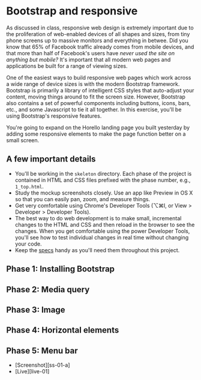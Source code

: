# Bootstrap and responsive

As discussed in class, responsive web design is extremely important
due to the proliferation of web-enabled devices of all shapes and
sizes, from tiny phone screens up to massive monitors and everything
in betwee. Did you know that 65% of Facebook traffic already comes
from mobile devices, and that more than half of Facebook's users have
_never used the site on anything but mobile?_ It's important that all
modern web pages and applications be built for a range of viewing sizes.

One of the easiest ways to build responsive web pages which work
across a wide range of device sizes is with the modern Bootstrap
framework. Bootstrap is primarily a library of intelligent CSS styles
that auto-adjust your content, moving things around to fit the screen
size. However, Bootstrap also contains a set of powerful components
including buttons, icons, bars, etc., and some Javascript to tie it
all together. In this exercise, you'll be using Bootstrap's
responsive features.

You're going to expand on the Horello landing page you built yesterday
by adding some responsive elements to make the page function better on a
small screen.

## A few important details

- You'll be working in the `skeleton` directory. Each phase of the
project is contained in HTML and CSS files prefixed with the phase
number, e.g., `1_top.html`.
- Study the mockup screenshots closely. Use an app like Preview in OS X
so that you can easily pan, zoom, and measure things.
- Get very comfortable using Chrome's Developer Tools (⌥⌘I, or View >
Developer > Developer Tools).
- The best way to do web development is to make small, incremental
changes to the HTML and CSS and then reload in the browser to see the
changes. When you get comfortable using the power Developer Tools,
you'll see how to test individual changes in real time without
changing your code.
- Keep the [specs] handy as you'll need them throughout this project.

[specs]: ./SPECIFICATIONS.md

## Phase 1: Installing Bootstrap
## Phase 2: Media query
## Phase 3: Image
## Phase 4: Horizontal elements
## Phase 5: Menu bar

- [Screenshot][ss-01-a]
- [Live][live-01]

